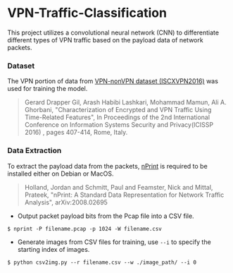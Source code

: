 # VPN-Traffic-Classification

This project utilizes a convolutional neural network (CNN) to differentiate different types of VPN traffic based on the payload data of network packets.

### Dataset

The VPN portion of data from [VPN-nonVPN dataset (ISCXVPN2016)](https://www.unb.ca/cic/datasets/vpn.html) was used for training the model.

>Gerard Drapper Gil, Arash Habibi Lashkari, Mohammad Mamun, Ali A. Ghorbani, "Characterization of Encrypted and VPN Traffic Using Time-Related Features", In Proceedings of the 2nd International Conference on Information Systems Security and Privacy(ICISSP 2016) , pages 407-414, Rome, Italy.

### Data Extraction

To extract the payload data from the packets, [nPrint](https://nprint.github.io/nprint/) is required to be installed either on Debian or MacOS.

>Holland, Jordan and Schmitt, Paul and Feamster, Nick and Mittal, Prateek, "nPrint: A Standard Data Representation for Network Traffic Analysis", arXiv:2008.02695

* Output packet payload bits from the Pcap file into a CSV file.
```
$ nprint -P filename.pcap -p 1024 -W filename.csv
```

* Generate images from CSV files for training, use `--i` to specify the starting index of images.
```
$ python csv2img.py --r filename.csv --w ./image_path/ --i 0
```
